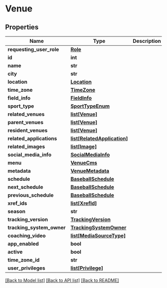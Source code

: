 # Venue

## Properties
Name | Type | Description | Notes
------------ | ------------- | ------------- | -------------
**requesting_user_role** | [**Role**](Role.md) |  | [optional] 
**id** | **int** |  | [optional] 
**name** | **str** |  | [optional] 
**city** | **str** |  | [optional] 
**location** | [**Location**](Location.md) |  | [optional] 
**time_zone** | [**TimeZone**](TimeZone.md) |  | [optional] 
**field_info** | [**FieldInfo**](FieldInfo.md) |  | [optional] 
**sport_type** | [**SportTypeEnum**](SportTypeEnum.md) |  | [optional] 
**related_venues** | [**list[Venue]**](Venue.md) |  | [optional] 
**parent_venues** | [**list[Venue]**](Venue.md) |  | [optional] 
**resident_venues** | [**list[Venue]**](Venue.md) |  | [optional] 
**related_applications** | [**list[RelatedApplication]**](RelatedApplication.md) |  | [optional] 
**related_images** | [**list[Image]**](Image.md) |  | [optional] 
**social_media_info** | [**SocialMediaInfo**](SocialMediaInfo.md) |  | [optional] 
**menu** | [**VenueCms**](VenueCms.md) |  | [optional] 
**metadata** | [**VenueMetadata**](VenueMetadata.md) |  | [optional] 
**schedule** | [**BaseballSchedule**](BaseballSchedule.md) |  | [optional] 
**next_schedule** | [**BaseballSchedule**](BaseballSchedule.md) |  | [optional] 
**previous_schedule** | [**BaseballSchedule**](BaseballSchedule.md) |  | [optional] 
**xref_ids** | [**list[XrefId]**](XrefId.md) |  | [optional] 
**season** | **str** |  | [optional] 
**tracking_version** | [**TrackingVersion**](TrackingVersion.md) |  | [optional] 
**tracking_system_owner** | [**TrackingSystemOwner**](TrackingSystemOwner.md) |  | [optional] 
**coaching_video** | [**list[MediaSourceType]**](MediaSourceType.md) |  | [optional] 
**app_enabled** | **bool** |  | [optional] 
**active** | **bool** |  | [optional] 
**time_zone_id** | **str** |  | [optional] 
**user_privileges** | [**list[Privilege]**](Privilege.md) |  | [optional] 

[[Back to Model list]](../README.md#documentation-for-models) [[Back to API list]](../README.md#documentation-for-api-endpoints) [[Back to README]](../README.md)

